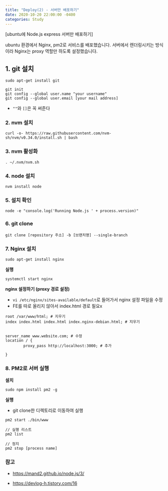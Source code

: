 ```yaml
---
title: "Deploy(2) - 서버만 배포하기"
date: 2020-10-20 22:00:00 -0400
categories: Study
---
```


[ubuntu에 Node.js express 서버만 배포하기]

ubuntu 환경에서 Nginx, pm2로 서비스를 배포했습니다. 서버에서 렌더링시키는 방식이라 Nginx는 proxy 역할만 하도록 설정했습니다.



## 1. git 설치

```
sudo apt-get install git

git init
git config --global user.name "your username"
git config --global user.email [your mail address]
```

- `""`와 `[]`은 꼭 써준다

### 2. nvm 설치

```
curl -o- https://raw.githubusercontent.com/nvm-sh/nvm/v0.34.0/install.sh | bash
```

### 3. nvm 활성화

```
. ~/.nvm/nvm.sh
```

### 4. node 설치

```
nvm install node
```

### 5. 설치 확인

```
node -e "console.log('Running Node.js ' + process.version)"
```

### 6. git clone

```
git clone [repository 주소] -b [브랜치명] --single-branch
```

### 7. Nginx 설치

```
sudo apt-get install nginx
```

**실행**

```
systemctl start nginx
```



**nginx 설정하기 (proxy 경로 설정)**

- `vi /etc/nginx/sites-available/default`로 들어가서 nginx 설정 파일을 수정
- FE를 따로 올리지 않아서 index.html 경로 필요x

```
root /var/www/html; # 지우기
index index.html index.html index.nginx-debian.html; # 지우기 


server_name www.website.com; # 수정
location / {
		proxy_pass http://localhost:3000; # 추가
		
}
```

### 8. PM2로 서버 실행

**설치**

```
sudo npm install pm2 -g
```

**실행**

- git clone한 디렉토리로 이동하여 실행

```
pm2 start ./bin/www

// 실행 리스트
pm2 list

// 정지
pm2 stop [process name]
```



### 참고 

- https://mand2.github.io/node.js/3/

- https://devlog-h.tistory.com/16